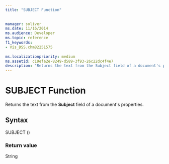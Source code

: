 ```yaml
---
title: "SUBJECT Function"
 
 
manager: soliver
ms.date: 11/16/2014
ms.audience: Developer
ms.topic: reference
f1_keywords:
- Vis_DSS.chm82251575
 
ms.localizationpriority: medium
ms.assetid: c19efa2e-8249-d589-3f93-26c22dc4f4e7
description: "Returns the text from the Subject field of a document's properties."
---
```


# SUBJECT Function

Returns the text from the **Subject** field of a document's properties. 
  
## Syntax

SUBJECT ()
  
### Return value

String
  


